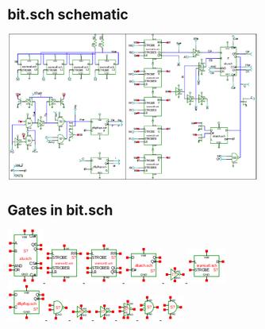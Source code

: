 # bit.sch schematic
![bit.sch](bit.png)
# Gates in bit.sch
[ ![alu.sym](../sym/alu.png) ](alu.html)
[ ![sramcell2.sym](../sym/sramcell2.png) ](sramcell2.html)
[ ![sramcell2s.sym](../sym/sramcell2s.png) ](sramcell2s.html)
[ ![dilatch.sym](../sym/dilatch.png) ](dilatch.html)
[ ![not.sym](../sym/not.png) ](not.html)
[ ![sramcell.sym](../sym/sramcell.png) ](sramcell.html)
[ ![dflipflop.sym](../sym/dflipflop.png) ](dflipflop.html)
[ ![nandod.sym](../sym/nandod.png) ](nandod.html)
[ ![notb.sym](../sym/notb.png) ](notb.html)
[ ![cnot.sym](../sym/cnot.png) ](cnot.html)
[ ![seli.sym](../sym/seli.png) ](seli.html)
[ ![nor.sym](../sym/nor.png) ](nor.html)
[ ![nand.sym](../sym/nand.png) ](nand.html)
